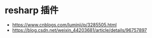 # resharp 插件

* https://www.cnblogs.com/luminji/p/3285505.html
* https://blog.csdn.net/weixin_44203681/article/details/96757897